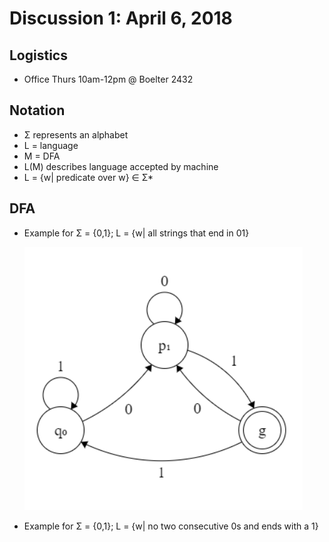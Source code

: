# Discussion 1: April 6, 2018
## Logistics
* Office Thurs 10am-12pm @ Boelter 2432
## Notation
* Σ represents an alphabet
* L = language
* M = DFA
* L(M) describes language accepted by machine
* L = {w| predicate over w} ∈ Σ*
## DFA
* Example for Σ = {0,1}; L = {w| all strings that end in 01} 

  ![Example for Σ = {0,1}; L = {w| all strings that end in 01}](images/disc1-1.PNG)
* Example for Σ = {0,1}; L = {w| no two consecutive 0s and ends with a 1}
